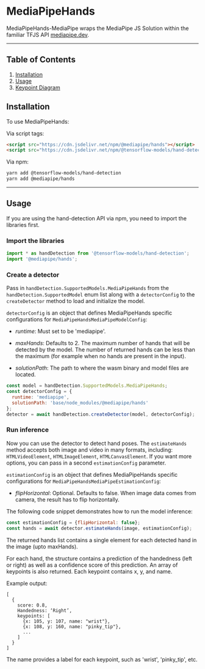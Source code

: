 # MediaPipeHands

MediaPipeHands-MediaPipe wraps the MediaPipe JS Solution within the familiar
TFJS API [mediapipe.dev](https://mediapipe.dev).

--------------------------------------------------------------------------------

## Table of Contents

1.  [Installation](#installation)
2.  [Usage](#usage)
3.  [Keypoint Diagram](#keypoint-diagram)

## Installation

To use MediaPipeHands:

Via script tags:

```html
<script src="https://cdn.jsdelivr.net/npm/@mediapipe/hands"></script>
<script src="https://cdn.jsdelivr.net/npm/@tensorflow-models/hand-detection"></script>
```

Via npm:
```sh
yarn add @tensorflow-models/hand-detection
yarn add @mediapipe/hands
```

-----------------------------------------------------------------------
## Usage

If you are using the hand-detection API via npm, you need to import the libraries first.

### Import the libraries

```javascript
import * as handDetection from '@tensorflow-models/hand-detection';
import '@mediapipe/hands';
```

### Create a detector

Pass in `handDetection.SupportedModels.MediaPipeHands` from the
`handDetection.SupportedModel` enum list along with a `detectorConfig` to the
`createDetector` method to load and initialize the model.

`detectorConfig` is an object that defines MediaPipeHands specific configurations for `MediaPipeHandsMediaPipeModelConfig`:

*   *runtime*: Must set to be 'mediapipe'.

*   *maxHands*: Defaults to 2. The maximum number of hands that will be detected by the model. The number of returned hands can be less than the maximum (for example when no hands are present in the input).

*   *solutionPath*: The path to where the wasm binary and model files are located.

```javascript
const model = handDetection.SupportedModels.MediaPipeHands;
const detectorConfig = {
  runtime: 'mediapipe',
  solutionPath: 'base/node_modules/@mediapipe/hands'
};
detector = await handDetection.createDetector(model, detectorConfig);
```

### Run inference

Now you can use the detector to detect hand poses. The `estimateHands` method
accepts both image and video in many formats, including:
`HTMLVideoElement`, `HTMLImageElement`, `HTMLCanvasElement`. If you want more
options, you can pass in a second `estimationConfig` parameter.

`estimationConfig` is an object that defines MediaPipeHands specific configurations for `MediaPipeHandsMediaPipeEstimationConfig`:

*   *flipHorizontal*: Optional. Defaults to false. When image data comes from camera, the result has to flip horizontally.

The following code snippet demonstrates how to run the model inference:

```javascript
const estimationConfig = {flipHorizontal: false};
const hands = await detector.estimateHands(image, estimationConfig);
```

The returned hands list contains a single element for each detected hand in the image (upto maxHands).

For each hand, the structure contains a prediction of the handedness (left or right) as well as a confidence score of this prediction. An array of keypoints is also returned.
Each keypoint contains x, y, and name.

Example output:
```
[
  {
    score: 0.8,
    Handedness: ‘Right’,
    keypoints: [
      {x: 105, y: 107, name: "wrist"},
      {x: 108, y: 160, name: "pinky_tip"},
      ...
    ]
  }
]
```
The name provides a label for each keypoint, such as 'wrist', 'pinky_tip', etc.
